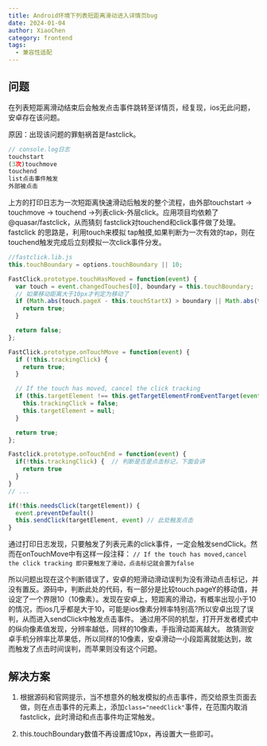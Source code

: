 ```yaml
---
title: Android环境下列表短距离滑动进入详情页bug
date: 2024-01-04
author: XiaoChen
category: frontend
tags:
  - 兼容性适配
---
```


## 问题

在列表短距离滑动结束后会触发点击事件跳转至详情页，经复现，ios无此问题，安卓存在该问题。

原因：出现该问题的罪魁祸首是fastclick。

```js
// console.log日志
touchstart
(3次)touchmove
touchend
list点击事件触发
外部被点击
```

上方的打印日志为一次短距离快速滑动后触发的整个流程，由外部touchstart -> touchmove -> touchend ->列表click-外层click。应用项目均依赖了@quasar/fastclick，从而猜刻 fastclick对touchend和click事件做了处理。</br>
fastclick 的思路是，利用touch来模拟 tap触摸,如果判断为一次有效的tap，则在 touchend触发完成后立刻模拟一次click事件分发。

```js
//fastclick.lib.js
this.touchBoundary = options.touchBoundary || 10;

FastClick.prototype.touchHasMoved = function(event) {
  var touch = event.changedTouches[0], boundary = this.touchBoundary; 
  // 如果移动距离大于10px才判定为移动了
  if (Math.abs(touch.pageX - this.touchStartX) > boundary || Math.abs(touch.pageY - this.touchStartY) > boundary) {
    return true;
  }

  return false;
};

FastClick.prototype.onTouchMove = function(event) {
  if (!this.trackingClick) {
    return true;
  }

  // If the touch has moved, cancel the click tracking
  if (this.targetElement !== this.getTargetElementFromEventTarget(event.target) || this.touchHasMoved(event)) {
    this.trackingClick = false;
    this.targetElement = null;
  }

  return true;
};

Fastclick.prototype.onTouchEnd = function(event) {
  if(!this.trackingClick) {  // 判断是否是点击标记，下面会讲
    return true
  }
}
// ...

if(!this.needsClick(targetElement)) {
  event.preventDefault()
  this.sendClick(targetElement, event) // 此处触发点击
}
```

通过打印日志发现，只要触发了列表元素的click事件，一定会触发sendClick。然而在onTouchMove中有这样一段注释：
`// If the touch has moved,cancel the click tracking 即只要触发了滑动，点击标记就会置为false`

所以问题出现在这个判断错误了，安卓的短滑动滑动误判为没有滑动点击标记，并没有置反。源码中，判断此处的代码，有一部分是比较touch.pageY的移动值，并设定了一个界限10（10像素）。发现在安卓上，短距离的滑动，有概率出现小于10的情况，而ios几乎都是大于10，可能是ios像素分辨率特别高?所以安卓出现了误判，从而进入sendClick中触发点击事件。
通过用不同的机型，打开开发者模式中的纵向像素值发现，分辨率越低，同样的10像素，手指滑动距离越大。
故猜测安卓手机分辨率比苹果低，所以同样的10像素，安卓滑动一小段距离就能达到，故而触发了点击时间误判，而苹果则没有这个问题。

## 解决方案

1. 根据源码和官网提示，当不想意外的触发模拟的点击事件，而交给原生页面去做，则在点击事件的元素上，添加`class="needClick"`事件，在范围内取消fastclick，此时滑动和点击事件均正常触发。

2. this.touchBoundary数值不再设置成10px，再设置大一些即可。
